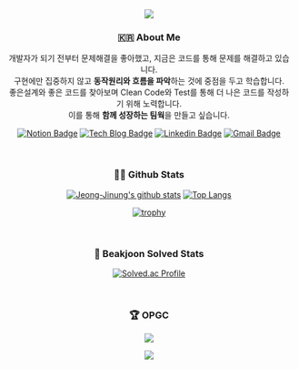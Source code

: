 <div align=center>
  
<img src="https://capsule-render.vercel.app/api?type=waving&color=gradient&height=100&section=header&text=Hi,%20there&fontSize=25&fontAlignY=20" />

### :kr: About Me

개발자가 되기 전부터 문제해결을 좋아했고, 지금은 코드를 통해 문제를 해결하고 있습니다.  
구현에만 집중하지 않고 <b>동작원리와 흐름을 파악</b>하는 것에 중점을 두고 학습합니다.  
좋은설계와 좋은 코드를 찾아보며 Clean Code와 Test를 통해 더 나은 코드를 작성하기 위해 노력합니다.  
이를 통해 <b>함께 성장하는 팀웍</b>을 만들고 싶습니다.  
                                           
[![Notion Badge](https://img.shields.io/badge/-Resume-lightgrey?style=flat-square&logo=notion&link=https://devjeong.notion.site/e13049c2bdf74392b2d0ffec1f616599/)](https://devjeong.notion.site/e13049c2bdf74392b2d0ffec1f616599/)
[![Tech Blog Badge](http://img.shields.io/badge/-Tech%20blog-black?style=flat-square&logo=blogger&link=https://polarisdev.tistory.com/)](https://polarisdev.tistory.com/)
[![Linkedin Badge](https://img.shields.io/badge/-LinkedIn-blue?style=flat-square&logo=Linkedin&logoColor=white&link=https://www.linkedin.com/in/jinung-jeong-9580821b1/)](https://www.linkedin.com/in/jinung-jeong-9580821b1/)
[![Gmail Badge](https://img.shields.io/badge/Gmail-d14836?style=flat-square&logo=Gmail&logoColor=white&link=mailto:jinung.dev@gmail.com)](mailto:jinung.dev@gmail.com)

<br>

### 🧑‍💻 Github Stats

[![Jeong-Jinung's github stats](https://github-readme-stats.vercel.app/api?username=Jeong-Jinung&show_icons=true&theme=highcontrast)](https://github.com/anuraghazra/github-readme-stats)
[![Top Langs](https://github-readme-stats.vercel.app/api/top-langs/?username=Jeong-Jinung)](https://github.com/anuraghazra/github-readme-stats)

[![trophy](https://github-profile-trophy.vercel.app/?username=Jeong-Jinung&theme=nord)](https://github.com/ryo-ma/github-profile-trophy)

<br>

### :runner: Beakjoon Solved Stats

[![Solved.ac Profile](http://mazassumnida.wtf/api/generate_badge?boj=anthony_jeong)](https://solved.ac/anthony_jeong)

<br>

### 🏆 OPGC

<a href="https://opgc.me/#/users/Jeong-Jinung" target="_blank"><img src="https://api.opgc.me/githubs/users/Jeong-Jinung/tag/?theme=prism" /></a>

<img src="https://capsule-render.vercel.app/api?type=waving&color=gradient&height=100&section=footer&text=Behavior%20forms%20habits,%20and%20habits%20determine%20personality.%20Personality%20solidifies%20our%20destiny.&fontSize=15&fontAlignY=90" />

</div>

<!--
**Jeong-Jinung/Jeong-Jinung** is a ✨ _special_ ✨ repository because its `README.md` (this file) appears on your GitHub profile.

Here are some ideas to get you started:

- 🔭 I’m currently working on ...
- 🌱 I’m currently learning ...
- 👯 I’m looking to collaborate on ...
- 🤔 I’m looking for help with ...
- 💬 Ask me about ...
- 📫 How to reach me: ...
- 😄 Pronouns: ...
- ⚡ Fun fact: ...
-->
